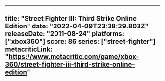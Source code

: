 
---
title: "Street Fighter III: Third Strike Online Edition"
date: "2022-04-09T23:38:29.803Z"
releaseDate: "2011-08-24"
platforms: ["xbox360"]
score: 86
series: ["street-fighter"]
metacriticLink: "https://www.metacritic.com/game/xbox-360/street-fighter-iii-third-strike-online-edition"
---
